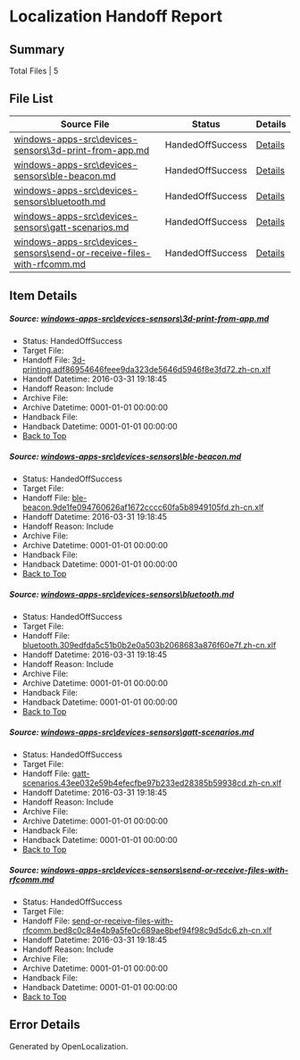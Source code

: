# <a name='report-top'></a> Localization Handoff Report

## Summary
 Total Files | 5

## File List
 Source File | Status | Details 
 ----------- | ------ | ------- 
 [windows-apps-src\devices-sensors\3d-print-from-app.md](https://github.com/Microsoft/windows-apps/blob/6ca36b046234e3298d9257b8145940c678f34d90/windows-apps-src/devices-sensors/3d-print-from-app.md) | HandedOffSuccess | [Details](#cff85c5a2446c6c16faba670ad43135a8be6afc71927)
 [windows-apps-src\devices-sensors\ble-beacon.md](https://github.com/Microsoft/windows-apps/blob/6ca36b046234e3298d9257b8145940c678f34d90/windows-apps-src/devices-sensors/ble-beacon.md) | HandedOffSuccess | [Details](#1b3c5a0be6078a48cb2dc6d0d855e7423cd383241930)
 [windows-apps-src\devices-sensors\bluetooth.md](https://github.com/Microsoft/windows-apps/blob/6ca36b046234e3298d9257b8145940c678f34d90/windows-apps-src/devices-sensors/bluetooth.md) | HandedOffSuccess | [Details](#718e62b071195747a30b85a50d21334e8ea57b701931)
 [windows-apps-src\devices-sensors\gatt-scenarios.md](https://github.com/Microsoft/windows-apps/blob/6ca36b046234e3298d9257b8145940c678f34d90/windows-apps-src/devices-sensors/gatt-scenarios.md) | HandedOffSuccess | [Details](#a05afdbfeb7112283d063f7c7eec00bad97e64751964)
 [windows-apps-src\devices-sensors\send-or-receive-files-with-rfcomm.md](https://github.com/Microsoft/windows-apps/blob/6ca36b046234e3298d9257b8145940c678f34d90/windows-apps-src/devices-sensors/send-or-receive-files-with-rfcomm.md) | HandedOffSuccess | [Details](#be157fc0ae48ac3b181f929b54bb7c0eaf7a71421997)

## Item Details
##### <a name='cff85c5a2446c6c16faba670ad43135a8be6afc71927'></a> Source: [windows-apps-src\devices-sensors\3d-print-from-app.md](https://github.com/Microsoft/windows-apps/blob/6ca36b046234e3298d9257b8145940c678f34d90/windows-apps-src/devices-sensors/3d-print-from-app.md)
* Status: HandedOffSuccess
* Target File: 
* Handoff File: [3d-printing.adf86954646feee9da323de5646d5946f8e3fd72.zh-cn.xlf](https://github.com/Microsoft/WDG.handoff/blob/6ef98ad89c0bc1aedfadb0bafab6af1c3e7b3792/ol-handoff/Microsoft/windows-apps.zh-cn/master/3d-printing.adf86954646feee9da323de5646d5946f8e3fd72.zh-cn.xlf)
* Handoff Datetime: 2016-03-31 19:18:45
* Handoff Reason: Include
* Archive File: 
* Archive Datetime: 0001-01-01 00:00:00
* Handback File: 
* Handback Datetime: 0001-01-01 00:00:00
* [Back to Top](#report-top)

##### <a name='1b3c5a0be6078a48cb2dc6d0d855e7423cd383241930'></a> Source: [windows-apps-src\devices-sensors\ble-beacon.md](https://github.com/Microsoft/windows-apps/blob/6ca36b046234e3298d9257b8145940c678f34d90/windows-apps-src/devices-sensors/ble-beacon.md)
* Status: HandedOffSuccess
* Target File: 
* Handoff File: [ble-beacon.9de1fe094760626af1672cccc60fa5b8949105fd.zh-cn.xlf](https://github.com/Microsoft/WDG.handoff/blob/6ef98ad89c0bc1aedfadb0bafab6af1c3e7b3792/ol-handoff/Microsoft/windows-apps.zh-cn/master/ble-beacon.9de1fe094760626af1672cccc60fa5b8949105fd.zh-cn.xlf)
* Handoff Datetime: 2016-03-31 19:18:45
* Handoff Reason: Include
* Archive File: 
* Archive Datetime: 0001-01-01 00:00:00
* Handback File: 
* Handback Datetime: 0001-01-01 00:00:00
* [Back to Top](#report-top)

##### <a name='718e62b071195747a30b85a50d21334e8ea57b701931'></a> Source: [windows-apps-src\devices-sensors\bluetooth.md](https://github.com/Microsoft/windows-apps/blob/6ca36b046234e3298d9257b8145940c678f34d90/windows-apps-src/devices-sensors/bluetooth.md)
* Status: HandedOffSuccess
* Target File: 
* Handoff File: [bluetooth.309edfda5c51b0b2e0a503b2068683a876f60e7f.zh-cn.xlf](https://github.com/Microsoft/WDG.handoff/blob/6ef98ad89c0bc1aedfadb0bafab6af1c3e7b3792/ol-handoff/Microsoft/windows-apps.zh-cn/master/bluetooth.309edfda5c51b0b2e0a503b2068683a876f60e7f.zh-cn.xlf)
* Handoff Datetime: 2016-03-31 19:18:45
* Handoff Reason: Include
* Archive File: 
* Archive Datetime: 0001-01-01 00:00:00
* Handback File: 
* Handback Datetime: 0001-01-01 00:00:00
* [Back to Top](#report-top)

##### <a name='a05afdbfeb7112283d063f7c7eec00bad97e64751964'></a> Source: [windows-apps-src\devices-sensors\gatt-scenarios.md](https://github.com/Microsoft/windows-apps/blob/6ca36b046234e3298d9257b8145940c678f34d90/windows-apps-src/devices-sensors/gatt-scenarios.md)
* Status: HandedOffSuccess
* Target File: 
* Handoff File: [gatt-scenarios.43ee032e59b4efecfbe97b233ed28385b59938cd.zh-cn.xlf](https://github.com/Microsoft/WDG.handoff/blob/6ef98ad89c0bc1aedfadb0bafab6af1c3e7b3792/ol-handoff/Microsoft/windows-apps.zh-cn/master/gatt-scenarios.43ee032e59b4efecfbe97b233ed28385b59938cd.zh-cn.xlf)
* Handoff Datetime: 2016-03-31 19:18:45
* Handoff Reason: Include
* Archive File: 
* Archive Datetime: 0001-01-01 00:00:00
* Handback File: 
* Handback Datetime: 0001-01-01 00:00:00
* [Back to Top](#report-top)

##### <a name='be157fc0ae48ac3b181f929b54bb7c0eaf7a71421997'></a> Source: [windows-apps-src\devices-sensors\send-or-receive-files-with-rfcomm.md](https://github.com/Microsoft/windows-apps/blob/6ca36b046234e3298d9257b8145940c678f34d90/windows-apps-src/devices-sensors/send-or-receive-files-with-rfcomm.md)
* Status: HandedOffSuccess
* Target File: 
* Handoff File: [send-or-receive-files-with-rfcomm.bed8c0c84e4b9a5fe0c689ae8bef94f98c9d5dc6.zh-cn.xlf](https://github.com/Microsoft/WDG.handoff/blob/6ef98ad89c0bc1aedfadb0bafab6af1c3e7b3792/ol-handoff/Microsoft/windows-apps.zh-cn/master/send-or-receive-files-with-rfcomm.bed8c0c84e4b9a5fe0c689ae8bef94f98c9d5dc6.zh-cn.xlf)
* Handoff Datetime: 2016-03-31 19:18:45
* Handoff Reason: Include
* Archive File: 
* Archive Datetime: 0001-01-01 00:00:00
* Handback File: 
* Handback Datetime: 0001-01-01 00:00:00
* [Back to Top](#report-top)


## Error Details

Generated by OpenLocalization.
